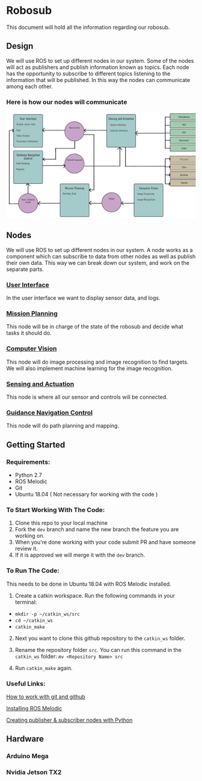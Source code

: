 # Robosub
This document will hold all the information regarding our robosub.

## Design
We will use ROS to set up different nodes in our system. Some of the nodes will act as publishers and publish information known as topics. Each node has the opportunity to subscribe to different topics listening to the information that will be published. In this way the nodes can communicate among each other.

### Here is how our nodes will communicate
![Software Design Picture](https://github.com/RoboSubCSULA/SeniorDesign21-22/blob/UpdatingStructure/software_design.jpg )

## Nodes
We will use ROS to set up different nodes in our system. A node works as a component which can subscribe to data from other nodes as well as publish their own data. This way we can break down our system, and work on the separate parts.

### [User Interface](https://github.com/RoboSubCSULA/SeniorDesign21-22/tree/UpdatingStructure/user_interface)
In the user interface we want to display sensor data, and logs.

### [Mission Planning](https://github.com/RoboSubCSULA/SeniorDesign21-22/tree/UpdatingStructure/mission_planning)
This node will be in charge of the state of the robosub and decide what tasks it should do.


### [Computer Vision](https://github.com/RoboSubCSULA/SeniorDesign21-22/tree/UpdatingStructure/computer_vision)
This node will do image processing and image recognition to find targets. We will also implement machine learning for the image recognition.

### [Sensing and Actuation](https://github.com/RoboSubCSULA/SeniorDesign21-22/tree/UpdatingStructure/sensing_and_actuation)
This node is where all our sensor and controls will be connected.

### [Guidance Navigation Control](https://github.com/RoboSubCSULA/SeniorDesign21-22/tree/UpdatingStructure/guidance_navigation_control)
This node will do path planning and mapping.




## Getting Started
### Requirements:
- Python 2.7
- ROS Melodic
- Git
- Ubuntu 18.04 ( Not necessary for working with the code )

### To Start Working With The Code:

1. Clone this repo to your local machine
2. Fork the `dev` branch and name the new branch the feature you are working on.
3. When you're done working with your code submit PR and have someone review it.
4. If it is approved we will merge it with the `dev` branch.

### To Run The Code:
This needs to be done in Ubuntu 18.04 with ROS Melodic installed.

1. Create a catkin workspace. Run the following commands in your terminal:
 - `mkdir -p ~/catkin_ws/src`
 - `cd ~/catkin_ws`
 - `catkin_make`

2. Next you want to clone this github repository to the `catkin_ws` folder.

3. Rename the repository folder `src`. You can run this command in the `catkin_ws` folder:  `mv <Repository Name> src`

4. Run `catkin_make` again.


### Useful Links:

[How to work with git and github](https://product.hubspot.com/blog/git-and-github-tutorial-for-beginners)

[Installing ROS Melodic](http://wiki.ros.org/melodic/Installation/Ubuntu)

[Creating publisher & subscriber nodes with Python](http://wiki.ros.org/ROS/Tutorials/WritingPublisherSubscriber%28python%29)



## Hardware

### Arduino Mega

### Nvidia Jetson TX2
